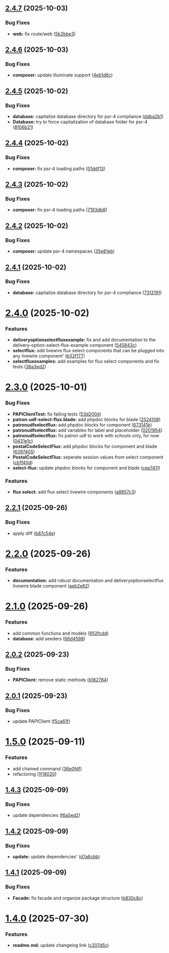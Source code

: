 ## [2.4.7](https://github.com/blashbrook/papiclient/compare/v2.4.6...v2.4.7) (2025-10-03)


### Bug Fixes

* **web:** fix route/web ([5b2bbe3](https://github.com/blashbrook/papiclient/commit/5b2bbe35d0d38b10322031d36aa7f2f52b9ac899))

## [2.4.6](https://github.com/blashbrook/papiclient/compare/v2.4.5...v2.4.6) (2025-10-03)


### Bug Fixes

* **composer:** update illuminate support ([4eb1d6c](https://github.com/blashbrook/papiclient/commit/4eb1d6cfa4bb31403069f325ddcc65c4d5119ff9))

## [2.4.5](https://github.com/blashbrook/papiclient/compare/v2.4.4...v2.4.5) (2025-10-02)


### Bug Fixes

* **database:** capitalize database directory for psr-4 compliance ([ddba2b1](https://github.com/blashbrook/papiclient/commit/ddba2b114e879c8f0c62af6694076d5aaf3c4a1e))
* **Database:** try to force capitalization of database folder for psr-4 ([8106b21](https://github.com/blashbrook/papiclient/commit/8106b21aeb46d428f2d76dc09ba6bf741452690e))

## [2.4.4](https://github.com/blashbrook/papiclient/compare/v2.4.3...v2.4.4) (2025-10-02)


### Bug Fixes

* **composer:** fix psr-4 loading paths ([01ddf13](https://github.com/blashbrook/papiclient/commit/01ddf136efc190d6c23992f83d6b114c7aa35b64))

## [2.4.3](https://github.com/blashbrook/papiclient/compare/v2.4.2...v2.4.3) (2025-10-02)


### Bug Fixes

* **composer:** fix psr-4 loading paths ([7193db8](https://github.com/blashbrook/papiclient/commit/7193db8662c91519f4ab925d34f91b4cf08ce05c))

## [2.4.2](https://github.com/blashbrook/papiclient/compare/v2.4.1...v2.4.2) (2025-10-02)


### Bug Fixes

* **composer:** update psr-4 namespaces ([35e81eb](https://github.com/blashbrook/papiclient/commit/35e81eb9473a6628d0278c4cf63e15fbef90f661))

## [2.4.1](https://github.com/blashbrook/papiclient/compare/v2.4.0...v2.4.1) (2025-10-02)


### Bug Fixes

* **database:** capitalize database directory for psr-4 compliance ([7312191](https://github.com/blashbrook/papiclient/commit/7312191d7ddb375f8b38f16adad8bc0af42bfe20))

# [2.4.0](https://github.com/blashbrook/papiclient/compare/v2.3.0...v2.4.0) (2025-10-02)


### Features

* **deliveryoptionselectfluxexample:** fix and add documentation to the delivery-option-select-flux-example component ([545843c](https://github.com/blashbrook/papiclient/commit/545843c651f6d33c99d368057f693088f7a497cc))
* **selectflux:** add livewire flux select components that can be plugged into any livewire component' ([b32f177](https://github.com/blashbrook/papiclient/commit/b32f1777a09d2522605107f67530da71ab44bf80))
* **selectfluxexamples:** add examples for flux select components and fix tests ([38a3ed2](https://github.com/blashbrook/papiclient/commit/38a3ed23ce47525d0c0af3f629f59d257951847b))

# [2.3.0](https://github.com/blashbrook/papiclient/compare/v2.2.1...v2.3.0) (2025-10-01)


### Bug Fixes

* **PAPIClientTest:** fix failing tests ([53d200d](https://github.com/blashbrook/papiclient/commit/53d200dcb6749daf0e3273ebff1bb3a00fb2bc87))
* **patron-udf-select-flux.blade:** add phpdoc blocks for blade ([2524108](https://github.com/blashbrook/papiclient/commit/25241086bd297dfa9a6924e9fdb2a7cec756d6cd))
* **patronudfselectflux:** add phpdoc blocks for component ([673141b](https://github.com/blashbrook/papiclient/commit/673141be69685cfd2f0533faadd1be33d10bf481))
* **patronudfselectflux:** add variables for label and placeholder ([0201954](https://github.com/blashbrook/papiclient/commit/0201954d7217febebfbb840dd94c539b1a19336c))
* **patronudfselectflux:** fix patron udf to work with schools only, for now ([0431e1c](https://github.com/blashbrook/papiclient/commit/0431e1ccdacac448a3d3e037805199729b9c1817))
* **postalCodeSelectFlux:** add phpdoc blocks for component and blade ([6397405](https://github.com/blashbrook/papiclient/commit/6397405b41530df0331eab0c87bf6ca3a76a769e))
* **PostalCodeSelectFlux:** seperate session values from select component ([cb1f40d](https://github.com/blashbrook/papiclient/commit/cb1f40d053d9cdaba5258c11cbc23e407d5e19b6))
* **select-flux:** update phpdoc blocks for component and blade ([cee7411](https://github.com/blashbrook/papiclient/commit/cee7411df836f717d44bc8407ecc7be5d75e5004))


### Features

* **flux select:** add flux select livewire components ([a8857c3](https://github.com/blashbrook/papiclient/commit/a8857c32732c6a020551248144a46390e0eda3a1))

## [2.2.1](https://github.com/blashbrook/papiclient/compare/v2.2.0...v2.2.1) (2025-09-26)


### Bug Fixes

* apply diff ([b87c54e](https://github.com/blashbrook/papiclient/commit/b87c54ec4f5623dabc0ec7226427fbd4126de696))

# [2.2.0](https://github.com/blashbrook/papiclient/compare/v2.1.0...v2.2.0) (2025-09-26)


### Features

* **documentation:** add robust documentation and deliveryoptionselectflux livewire blade component ([aeb2e62](https://github.com/blashbrook/papiclient/commit/aeb2e6298c28d26f725ad9d985c249b053ed1eba))

# [2.1.0](https://github.com/blashbrook/papiclient/compare/v2.0.2...v2.1.0) (2025-09-26)


### Features

* add common functions and models ([952fcdd](https://github.com/blashbrook/papiclient/commit/952fcdd64a3ba90831cc3a6c521d59eba589ee10))
* **database:** add seeders ([66d4598](https://github.com/blashbrook/papiclient/commit/66d45986646e363a74d3caeb2385a2d213ec69cf))

## [2.0.2](https://github.com/blashbrook/papiclient/compare/v2.0.1...v2.0.2) (2025-09-23)


### Bug Fixes

* **PAPIClient:** remove static methods ([b182784](https://github.com/blashbrook/papiclient/commit/b182784486e8fa2557e89976de8a0803dcffc437))

## [2.0.1](https://github.com/blashbrook/papiclient/compare/v2.0.0...v2.0.1) (2025-09-23)


### Bug Fixes

* update PAPIClient ([f5ca61f](https://github.com/blashbrook/papiclient/commit/f5ca61faa6b422bb60e94c0f170df0119449acc6))

# [1.5.0](https://github.com/blashbrook/papiclient/compare/v1.4.3...v1.5.0) (2025-09-11)


### Features

* add chained command ([36e0fdf](https://github.com/blashbrook/papiclient/commit/36e0fdf27886851adae3c62b57e00ed61c1ca2d4))
* refactoring ([1f18020](https://github.com/blashbrook/papiclient/commit/1f180201b714a65c3b77a27d0fe8484ad3fc6c0b))

## [1.4.3](https://github.com/blashbrook/papiclient/compare/v1.4.2...v1.4.3) (2025-09-09)


### Bug Fixes

* update dependencies ([f6a5ed2](https://github.com/blashbrook/papiclient/commit/f6a5ed2a867b4d9b2c952505035d66524c763fcc))

## [1.4.2](https://github.com/blashbrook/papiclient/compare/v1.4.1...v1.4.2) (2025-09-09)


### Bug Fixes

* **update:** update dependencies' ([d7a6cbb](https://github.com/blashbrook/papiclient/commit/d7a6cbbad307746215c0724cee8bc1774072d08a))

## [1.4.1](https://github.com/blashbrook/papiclient/compare/v1.4.0...v1.4.1) (2025-09-09)


### Bug Fixes

* **Facade:** fix facade and organize package structure ([b830c8c](https://github.com/blashbrook/papiclient/commit/b830c8cefe2afce6f146cdc27ac588274421f7e9))

# [1.4.0](https://github.com/blashbrook/papiclient/compare/v1.3.19...v1.4.0) (2025-07-30)


### Features

* **readme.md:** update changelog link ([c207d5c](https://github.com/blashbrook/papiclient/commit/c207d5cd98daa24e10e0865f70c8a15f7bbb060f))
